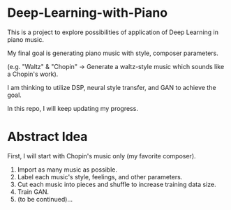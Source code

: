 # Deep-Learning-with-Piano
This is a project to explore possibilities of application of Deep Learning in piano music. 

My final goal is generating piano music with style, composer parameters.

(e.g. "Waltz" & "Chopin" -> Generate a waltz-style music which sounds like a Chopin's work).

I am thinking to utilize DSP, neural style transfer, and GAN to achieve the goal.

In this repo, I will keep updating my progress.

# Abstract Idea

First, I will start with Chopin's music only (my favorite composer).
1. Import as many music as possible.
2. Label each music's style, feelings, and other parameters.
3. Cut each music into pieces and shuffle to increase training data size.
4. Train GAN. 
5. (to be continued)...
